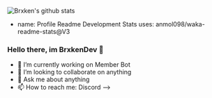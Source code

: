 ![Brxken's github stats](https://github-readme-stats.vercel.app/api?username=brxkendev)
- name: Profile Readme Development Stats
  uses: anmol098/waka-readme-stats@V3

### Hello there, im BrxkenDev 👋

- 🔭 I’m currently working on Member Bot
- 👯 I’m looking to collaborate on anything
- 💬 Ask me about anything
- 📫 How to reach me: Discord
-->
